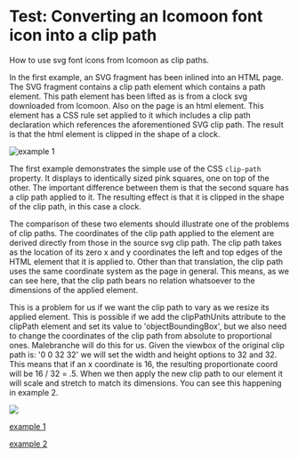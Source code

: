 # Test: Converting an Icomoon font icon into a clip path

How to use svg font icons from Icomoon as clip paths.

In the first example, an SVG fragment has been inlined into an HTML page. The SVG fragment contains a clip path element which contains a path element. This path element has been lifted as is from a clock svg downloaded from Icomoon. Also on the page is an html element. This element has a CSS rule set applied to it which includes a clip path declaration which references the aforementioned SVG clip path. The result is that the html element is clipped in the shape of a clock.

![example 1](https://richardinho.github.io/malebranche-tests/test2/images/example-1.png)

The first example demonstrates the simple use of the CSS `clip-path` property.
It displays to identically sized pink squares, one on top of the other.
The important difference between them is that the second square has a clip path applied to it. The resulting effect is that it is clipped in the shape of the clip path, in this case a clock.

The comparison of these two elements should illustrate one of the problems of clip paths. The coordinates of the clip path applied to the element are derived directly from those in the source svg clip path. The clip path takes as the location of its zero x and y coordinates the left and top edges of the HTML element that it is applied to. Other than that translation, the clip path uses the same coordinate system as the page in general. This means, as we can see here, that the clip path bears no relation whatsoever to the dimensions of the applied element.

This is a problem for us if we want the clip path to vary as we resize its applied element.
This is possible if we add the clipPathUnits attribute to the clipPath element and set its value to 'objectBoundingBox', but we also need to change the coordinates of the clip path from absolute to proportional ones. Malebranche will do this for us. Given the viewbox of the original clip path is: '0 0 32 32' we will set the width and height options to 32 and 32.
This means that if an x coordinate is 16, the resulting proportionate coord will be 16 / 32 = .5.
When we then apply the new clip path to our element it will scale and stretch to match its dimensions.
You can see this happening in example 2.

![](https://richardinho.github.io/malebranche-tests/test2/images/example-2.png)


[example 1](https://richardinho.github.io/malebranche-tests/test2/)

[example 2](https://richardinho.github.io/malebranche-tests/test2/index2.html)
